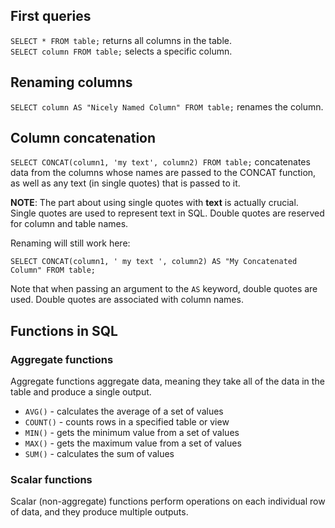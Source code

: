 ## First queries
`SELECT * FROM table;` returns all columns in the table.  
`SELECT column FROM table;` selects a specific column.  
## Renaming columns
`SELECT column AS "Nicely Named Column" FROM table;` renames the column.
## Column concatenation
`SELECT CONCAT(column1, 'my text', column2) FROM table;` concatenates data from the columns whose names are passed to the CONCAT function, as well as any text (in single quotes) that is passed to it.

**NOTE**: The part about using single quotes with **text** is actually crucial. Single quotes are used to represent text in SQL. Double quotes are reserved for column and table names.

Renaming will still work here:

`SELECT CONCAT(column1, ' my text ', column2) AS "My Concatenated Column" FROM table;`

Note that when passing an argument to the `AS` keyword, double quotes are used. Double quotes are associated with column names.

## Functions in SQL

### Aggregate functions

Aggregate functions aggregate data, meaning they take all of the data in the table and produce a single output.

* `AVG()` - calculates the average of a set of values
* `COUNT()` - counts rows in a specified table or view
* `MIN()` - gets the minimum value from a set of values
* `MAX()` - gets the maximum value from a set of values
* `SUM()` - calculates the sum of values

### Scalar functions

Scalar (non-aggregate) functions perform operations on each individual row of data, and they produce multiple outputs.
